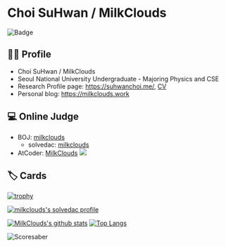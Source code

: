 # Choi SuHwan / MilkClouds

![Badge](https://hitscounter.dev/api/hit?url=https%3A%2F%2Fgithub.com%2FMilkClouds&label=&icon=github&color=%23198754&message=&style=flat&tz=UTC)

## 🙋‍♂️ Profile

* Choi SuHwan / MilkClouds
* Seoul National University Undergraduate - Majoring Physics and CSE
* Research Profile page: https://suhwanchoi.me/, [CV](https://suhwanchoi.me/data/suhwan_choi_cv.pdf)
* Personal blog: https://milkclouds.work

## 💻 Online Judge

* BOJ: [milkclouds](http://icpc.me/milkclouds)
  * solvedac: [milkclouds](https://solved.ac/profile/milkclouds)
 * AtCoder: [MilkClouds](https://atcoder.jp/users/MilkClouds) [![](https://run.kaist.ac.kr/badges/atcoder/MilkClouds.svg)](https://atcoder.jp/users/MilkClouds)
<!-- * Codeforces: [MilkClouds](https://codeforces.com/profile/MilkClouds) [![](https://run.kaist.ac.kr/badges/codeforces/milkclouds.svg)](https://codeforces.com/profile/MilkClouds) -->

<!-- ![Rating Equaliser](rating_equaliser.png) -->

## 🏷️ Cards

[![trophy](https://github-profile-trophy.vercel.app/?username=milkclouds&theme=chalk&row=2&column=3)](https://github.com/ryo-ma/github-profile-trophy)

[![milkclouds's solvedac profile](http://mazassumnida.wtf/api/v2/generate_badge?boj=milkclouds)](https://solved.ac/profile/milkclouds)
<!-- ![MilkClouds's solved.ac stats](https://github-readme-solvedac.hyp3rflow.vercel.app/api/?handle=milkclouds) -->

<!-- [![CodeForces Profile](http://cf.leed.at?id=milkclouds)](https://codeforces.com/profile/milkclouds) -->

[![MilkClouds's github stats](https://github-readme-stats.vercel.app/api?username=milkclouds&show_icons=true&hide_border=true)](https://github.com/milkclouds) [![Top Langs](https://github-readme-stats.vercel.app/api/top-langs/?username=milkclouds&layout=compact)](https://github.com/milkclouds)

![Scoresaber](https://github-readme-score-saber.vercel.app/api?uid=76561198272505633)

